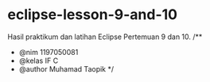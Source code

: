 # eclipse-lesson-9-and-10
Hasil praktikum dan latihan Eclipse Pertemuan 9 dan 10.
/**
 * @nim 1197050081
 * @kelas IF C
 * @author Muhamad Taopik
 */
